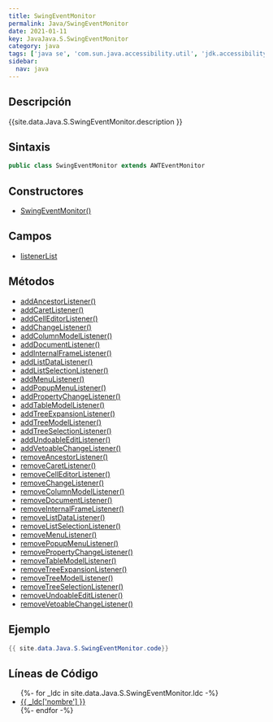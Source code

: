 ```yaml
---
title: SwingEventMonitor
permalink: Java/SwingEventMonitor
date: 2021-01-11
key: JavaJava.S.SwingEventMonitor
category: java
tags: ['java se', 'com.sun.java.accessibility.util', 'jdk.accessibility', 'clase java', 'Java 1.0']
sidebar: 
  nav: java
---
```


## Descripción
{{site.data.Java.S.SwingEventMonitor.description }}

## Sintaxis
~~~java
public class SwingEventMonitor extends AWTEventMonitor
~~~

## Constructores
* [SwingEventMonitor()](/Java/SwingEventMonitor/SwingEventMonitor/)

## Campos
* [listenerList](/Java/SwingEventMonitor/listenerList)

## Métodos
* [addAncestorListener()](/Java/SwingEventMonitor/addAncestorListener)
* [addCaretListener()](/Java/SwingEventMonitor/addCaretListener)
* [addCellEditorListener()](/Java/SwingEventMonitor/addCellEditorListener)
* [addChangeListener()](/Java/SwingEventMonitor/addChangeListener)
* [addColumnModelListener()](/Java/SwingEventMonitor/addColumnModelListener)
* [addDocumentListener()](/Java/SwingEventMonitor/addDocumentListener)
* [addInternalFrameListener()](/Java/SwingEventMonitor/addInternalFrameListener)
* [addListDataListener()](/Java/SwingEventMonitor/addListDataListener)
* [addListSelectionListener()](/Java/SwingEventMonitor/addListSelectionListener)
* [addMenuListener()](/Java/SwingEventMonitor/addMenuListener)
* [addPopupMenuListener()](/Java/SwingEventMonitor/addPopupMenuListener)
* [addPropertyChangeListener()](/Java/SwingEventMonitor/addPropertyChangeListener)
* [addTableModelListener()](/Java/SwingEventMonitor/addTableModelListener)
* [addTreeExpansionListener()](/Java/SwingEventMonitor/addTreeExpansionListener)
* [addTreeModelListener()](/Java/SwingEventMonitor/addTreeModelListener)
* [addTreeSelectionListener()](/Java/SwingEventMonitor/addTreeSelectionListener)
* [addUndoableEditListener()](/Java/SwingEventMonitor/addUndoableEditListener)
* [addVetoableChangeListener()](/Java/SwingEventMonitor/addVetoableChangeListener)
* [removeAncestorListener()](/Java/SwingEventMonitor/removeAncestorListener)
* [removeCaretListener()](/Java/SwingEventMonitor/removeCaretListener)
* [removeCellEditorListener()](/Java/SwingEventMonitor/removeCellEditorListener)
* [removeChangeListener()](/Java/SwingEventMonitor/removeChangeListener)
* [removeColumnModelListener()](/Java/SwingEventMonitor/removeColumnModelListener)
* [removeDocumentListener()](/Java/SwingEventMonitor/removeDocumentListener)
* [removeInternalFrameListener()](/Java/SwingEventMonitor/removeInternalFrameListener)
* [removeListDataListener()](/Java/SwingEventMonitor/removeListDataListener)
* [removeListSelectionListener()](/Java/SwingEventMonitor/removeListSelectionListener)
* [removeMenuListener()](/Java/SwingEventMonitor/removeMenuListener)
* [removePopupMenuListener()](/Java/SwingEventMonitor/removePopupMenuListener)
* [removePropertyChangeListener()](/Java/SwingEventMonitor/removePropertyChangeListener)
* [removeTableModelListener()](/Java/SwingEventMonitor/removeTableModelListener)
* [removeTreeExpansionListener()](/Java/SwingEventMonitor/removeTreeExpansionListener)
* [removeTreeModelListener()](/Java/SwingEventMonitor/removeTreeModelListener)
* [removeTreeSelectionListener()](/Java/SwingEventMonitor/removeTreeSelectionListener)
* [removeUndoableEditListener()](/Java/SwingEventMonitor/removeUndoableEditListener)
* [removeVetoableChangeListener()](/Java/SwingEventMonitor/removeVetoableChangeListener)

## Ejemplo
~~~java
{{ site.data.Java.S.SwingEventMonitor.code}}
~~~

## Líneas de Código
<ul>
{%- for _ldc in site.data.Java.S.SwingEventMonitor.ldc -%}
   <li>
       <a href="{{_ldc['url'] }}">{{ _ldc['nombre'] }}</a>
   </li>
{%- endfor -%}
</ul>
